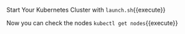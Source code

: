 Start Your Kubernetes Cluster with `launch.sh`{{execute}}

Now you can check the nodes `kubectl get nodes`{{execute}}